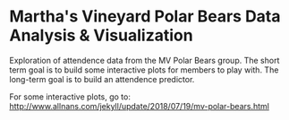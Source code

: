 # Martha's Vineyard Polar Bears Data Analysis & Visualization

Exploration of attendence data from the MV Polar Bears group. The short term
goal is to build some interactive plots for members to play with. The long-term
goal is to build an attendence predictor.

For some interactive plots, go to: http://www.allnans.com/jekyll/update/2018/07/19/mv-polar-bears.html

